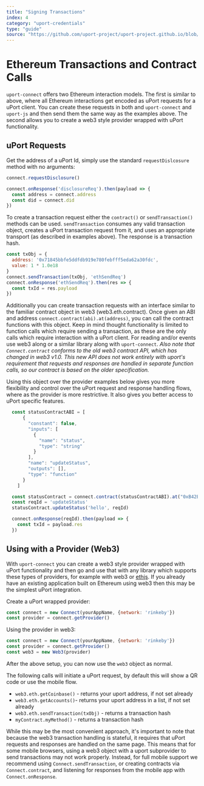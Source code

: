 ```yaml
---
title: "Signing Transactions"
index: 4
category: "uport-credentials"
type: "guide"
source: "https://github.com/uport-project/uport-project.github.io/blob/develop/markdown/docs/guides/SignTransactions.md"
---
```


# Ethereum Transactions and Contract Calls

`uport-connect` offers two Ethereum interaction models. The first is similar to above, where all Ethereum interactions get encoded as uPort requests for a uPort client. You can create these requests in both and `uport-connect` and `uport-js` and then send them the same way as the examples above. The second allows you to create a web3 style provider wrapped with uPort functionality.

## uPort Requests

Get the address of a uPort Id, simply use the standard `requestDislcosure` method with no arguments:

```javascript
connect.requestDisclosure()

connect.onResponse('disclosureReq').then(payload => {
  const address = connect.address
  const did = connect.did
})
```

To create a transaction request either the `contract()` or `sendTransaction()` methods can be used. `sendTransaction` consumes any valid transaction object, creates a uPort transaction request from it, and uses an appropriate transport (as described in examples above). The response is a transaction hash.

```javascript
const txObj = {
  address: '0x71845bbfe5ddfdb919e780febfff5eda62a30fdc',
  value: 1 * 1.0e18
}
connect.sendTransaction(txObj, 'ethSendReq')
connect.onResponse('ethSendReq').then(res => {
  const txId = res.payload
})
```

Additionally you can create transaction requests with an interface similar to the familiar contract object in web3 (web3.eth.contract). Once given an ABI and address `connect.contract(abi).at(address)`, you can call the contract functions with this object. Keep in mind thought functionality is limited to function calls which require sending a transaction, as these are the only calls which require interaction with a uPort client. For reading and/or events use web3 along or a similar library along with `uport-connect`. _Also note that `Connect.contract` conforms to the *old* web3 contract API, which has changed in web3 v1.0.  This new API does not work entirely with uport's requirement that requests and responses are handled in separate function calls, so our contract is based on the older specification._

Using this object over the provider examples below gives you more flexibility and control over the uPort request and response handling flows, where as the provider is more restrictive. It also gives you better access to uPort specific features.

```js
  const statusContractABI = [
      {
        "constant": false,
        "inputs": [
          {
            "name": "status",
            "type": "string"
          }
        ],
        "name": "updateStatus",
        "outputs": [],
        "type": "function"
      }
    ]

  const statusContract = connect.contract(statusContractABI).at("0xB42E70a3c6dd57003f4bFe7B06E370d21CDA8087")
  const reqId = 'updateStatus'
  statusContract.updateStatus('hello', reqId)

  connect.onResponse(reqId).then(payload => {
    const txId = payload.res
  })
```

## Using with a Provider (Web3)

With `uport-connect` you can create a web3 style provider wrapped with uPort functionality and then go and use that with any library which supports these types of providers, for example with web3 or  [ethjs](https://github.com/ethjs/ethjs). If you already have an existing application built on Ethereum using web3 then this may be the simplest uPort integration.

Create a uPort wrapped provider:

```javascript
const connect = new Connect(yourAppName, {network: 'rinkeby'})
const provider = connect.getProvider()
```

Using the provider in web3:

```javascript
const connect = new Connect(yourAppName, {network: 'rinkeby'})
const provider = connect.getProvider()
const web3 = new Web3(provider)
```

After the above setup, you can now use the `web3` object as normal.

The following calls will initiate a uPort request, by default this will show a QR code or use the mobile flow.

* `web3.eth.getCoinbase()` - returns your uport address, if not set already
* `web3.eth.getAccounts()`- returns your uport address in a list, if not set already
* `web3.eth.sendTransaction(txObj)` - returns a transaction hash
* `myContract.myMethod()` - returns a transaction hash

While this may be the most convenient approach, it's important to note that because the web3 transaction handling is stateful, it requires that uPort requests and responses are handled on the same page. This means that for some mobile browsers, using a web3 object with a uport subprovider to send transactions may not work properly. Instead, for full mobile support we recommend using `Connect.sendTransaction`, or creating contracts via `Connect.contract`, and listening for responses from the mobile app with `Connect.onResponse`.